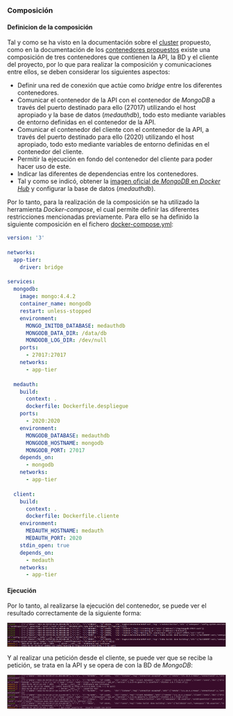 ### Composición

#### Definicion de la composición
Tal y como se ha visto en la documentación sobre el [cluster](https://github.com/Carlosma7/MedAuth/blob/main/doc/composicion/cluster.md) propuesto, como en la documentación de los [contenedores propuestos](https://github.com/Carlosma7/MedAuth/blob/main/doc/composicion/contenedores.md) existe una composición de tres contenedores que contienen la API, la BD y el cliente del proyecto, por lo que para realizar la composición y comunicaciones entre ellos, se deben considerar los siguientes aspectos:

* Definir una red de conexión que actúe como *bridge* entre los diferentes contenedores.
* Comunicar el contenedor de la API con el contenedor de *MongoDB* a través del puerto destinado para ello (27017) utilizando el host apropiado y la base de datos (*medauthdb*), todo esto mediante variables de entorno definidas en el contenedor de la API.
* Comunicar el contenedor del cliente con el contenedor de la API, a través del puerto destinado para ello (2020) utilizando el host apropiado, todo esto mediante variables de entorno definidas en el contenedor del cliente.
* Permitir la ejecución en fondo del contenedor del cliente para poder hacer uso de este.
* Indicar las diferentes de dependencias entre los contenedores.
* Tal y como se indicó, obtener la [imagen oficial de *MongoDB* en *Docker Hub*](https://hub.docker.com/_/mongo) y configurar la base de datos (*medauthdb*).

Por lo tanto, para la realización de la composición se ha utilizado la herramienta *Docker-compose*, el cual permite definir las diferentes restricciones mencionadas previamente. Para ello se ha definido la siguiente composición en el fichero [docker-compose.yml](https://github.com/Carlosma7/MedAuth/blob/main/docker-compose.yml):

```YAML
version: '3'

networks:
  app-tier:
    driver: bridge

services:
  mongodb:
    image: mongo:4.4.2
    container_name: mongodb
    restart: unless-stopped
    environment:
      MONGO_INITDB_DATABASE: medauthdb
      MONGODB_DATA_DIR: /data/db
      MONDODB_LOG_DIR: /dev/null
    ports:
      - 27017:27017
    networks:
      - app-tier
  
  medauth:
    build:
      context: .
      dockerfile: Dockerfile.despliegue
    ports:
      - 2020:2020
    environment:
      MONGODB_DATABASE: medauthdb
      MONGODB_HOSTNAME: mongodb
      MONGODB_PORT: 27017
    depends_on:
      - mongodb
    networks:
      - app-tier

  client:
    build:
      context: .
      dockerfile: Dockerfile.cliente
    environment:
      MEDAUTH_HOSTNAME: medauth
      MEDAUTH_PORT: 2020
    stdin_open: true
    depends_on:
      - medauth
    networks:
      - app-tier

```

#### Ejecución

Por lo tanto, al realizarse la ejecución del contenedor, se puede ver el resultado correctamente de la siguiente forma:

![Docker Compose Working](../img/docker_compose_working.png "Docker Compose Working")

Y al realizar una petición desde el cliente, se puede ver que se recibe la petición, se trata en la API y se opera de con la BD de *MongoDB*:

![Docker Compose Petition](../img/docker_compose_peticion.png "Docker Compose Petition")

